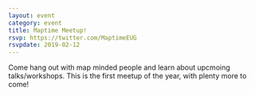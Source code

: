 ```yaml
---
layout: event
category: event
title: Maptime Meetup!
rsvp: https://twitter.com/MaptimeEUG
rsvpdate: 2019-02-12
---
```


Come hang out with map minded people and learn about upcmoing talks/workshops. This is the first meetup of the year, with plenty more to come!
